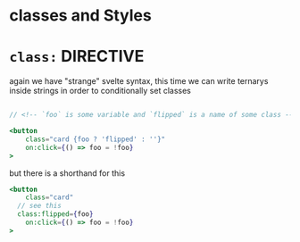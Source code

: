 # classes and Styles

# `class:` DIRECTIVE

again we have "strange" svelte syntax, this time we can write ternarys inside strings in order to conditionally set classes

```jsx

// <!-- `foo` is some variable and `flipped` is a name of some class -->

<button
	class="card {foo ? 'flipped' : ''}"
	on:click={() => foo = !foo}
>
```

but there is a shorthand for this

```jsx
<button
	class="card"
  // see this
  class:flipped={foo}
	on:click={() => foo = !foo}
>
```




